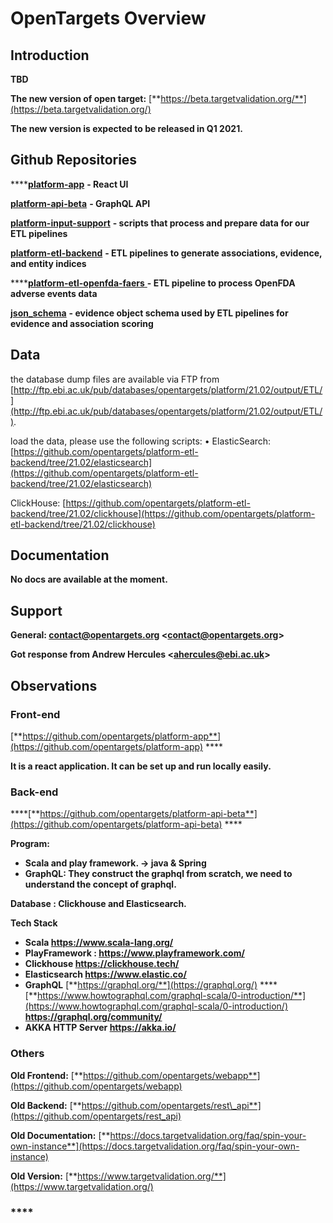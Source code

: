 # OpenTargets Overview

## **Introduction**

 **TBD**  


**The new version of open target:**  [**https://beta.targetvalidation.org/**](https://beta.targetvalidation.org/)

**The new version is expected to be released in Q1 2021.**   
  


## **Github Repositories**

 ****[**platform-app**](https://github.com/opentargets/platform-app) **- React UI**

[**platform-api-beta**](https://github.com/opentargets/platform-api-beta) **- GraphQL API**

[**platform-input-support**](https://github.com/opentargets/platform-input-support) **- scripts that process and prepare data for our ETL pipelines** 

[**platform-etl-backend**](https://github.com/opentargets/platform-etl-backend) **- ETL pipelines to generate associations, evidence, and entity indices** 

\*\*\*\*[**platform-etl-openfda-faers** ](https://github.com/opentargets/platform-etl-openfda-faers) **- ETL pipeline to process OpenFDA adverse events data**

[**json\_schema**](https://github.com/opentargets/json_schema) **- evidence object schema used by ETL pipelines for evidence and association scoring**  


## Data

the database dump files are available via FTP from [http://ftp.ebi.ac.uk/pub/databases/opentargets/platform/21.02/output/ETL/](http://ftp.ebi.ac.uk/pub/databases/opentargets/platform/21.02/output/ETL/). 

load the data, please use the following scripts: • ElasticSearch: [https://github.com/opentargets/platform-etl-backend/tree/21.02/elasticsearch](https://github.com/opentargets/platform-etl-backend/tree/21.02/elasticsearch) 

ClickHouse: [https://github.com/opentargets/platform-etl-backend/tree/21.02/clickhouse](https://github.com/opentargets/platform-etl-backend/tree/21.02/clickhouse)

## **Documentation** 

 **No docs are available at the moment.**   


## **Support**

 **General: contact@opentargets.org &lt;**[**contact@opentargets.org**](mailto:contact@opentargets.org)**&gt;**

 **Got response from Andrew Hercules &lt;**[**ahercules@ebi.ac.uk**](mailto:ahercules@ebi.ac.uk)**&gt;**

## **Observations**

### **Front-end**

[**https://github.com/opentargets/platform-app**](https://github.com/opentargets/platform-app) ****

**It is a react application.  It can be set up and run locally easily.**  


### **Back-end** 

\*\*\*\*[**https://github.com/opentargets/platform-api-beta**](https://github.com/opentargets/platform-api-beta)  ****

**Program:**

* **Scala and play framework.  → java & Spring** 
* **GraphQL:  They construct the graphql from scratch, we need to understand the concept of graphql.** 

**Database :  Clickhouse and Elasticsearch.**   


**Tech Stack**

* **Scala   https://www.scala-lang.org/**
* **PlayFramework : https://www.playframework.com/** 
* **Clickhouse  https://clickhouse.tech/**
* **Elasticsearch https://www.elastic.co/**
* **GraphQL** [**https://graphql.org/**](https://graphql.org/) ****[**https://www.howtographql.com/graphql-scala/0-introduction/**](https://www.howtographql.com/graphql-scala/0-introduction/) **https://graphql.org/community/** 
* **AKKA HTTP Server https://akka.io/**

### **Others**

**Old Frontend:** [**https://github.com/opentargets/webapp**](https://github.com/opentargets/webapp)

**Old Backend:** [**https://github.com/opentargets/rest\_api**](https://github.com/opentargets/rest_api)

**Old Documentation:** [**https://docs.targetvalidation.org/faq/spin-your-own-instance**](https://docs.targetvalidation.org/faq/spin-your-own-instance)

**Old Version:** [**https://www.targetvalidation.org/**](https://www.targetvalidation.org/)

###   ****

